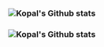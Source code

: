 ### ![Kopal's Github stats](https://github-readme-stats.vercel.app/api?username=kopaldeep&count_private=true)
### ![Kopal's Github stats](https://github-readme-stats.vercel.app/api?username=kopaldeep&show_icons=true)
<!--
**kopaldeep/kopaldeep** is a ✨ _special_ ✨ repository because its `README.md` (this file) appears on your GitHub profile.

Here are some ideas to get you started:

- 🔭 I’m currently working on ...
- 🌱 I’m currently learning ...
- 👯 I’m looking to collaborate on ...
- 🤔 I’m looking for help with ...
- 💬 Ask me about ...
- 📫 How to reach me: ...
- 😄 Pronouns: ...
- ⚡ Fun fact: ...
-->

